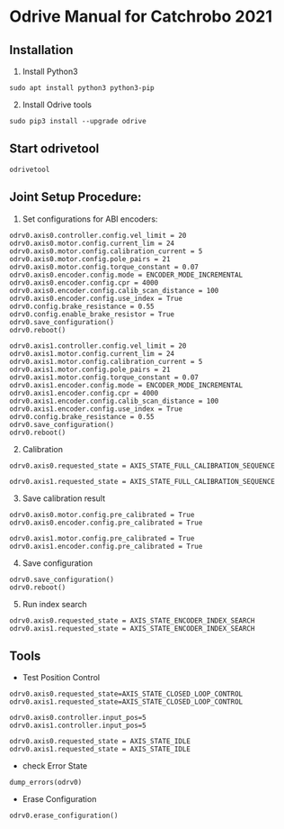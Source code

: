 # Odrive Manual for Catchrobo 2021 

## Installation
1. Install Python3
```
sudo apt install python3 python3-pip
```
2. Install Odrive tools
```
sudo pip3 install --upgrade odrive 
```

## Start odrivetool
```
odrivetool
```

##  Joint Setup Procedure:
1. Set configurations for ABI encoders:  
```
odrv0.axis0.controller.config.vel_limit = 20
odrv0.axis0.motor.config.current_lim = 24
odrv0.axis0.motor.config.calibration_current = 5
odrv0.axis0.motor.config.pole_pairs = 21
odrv0.axis0.motor.config.torque_constant = 0.07
odrv0.axis0.encoder.config.mode = ENCODER_MODE_INCREMENTAL
odrv0.axis0.encoder.config.cpr = 4000
odrv0.axis0.encoder.config.calib_scan_distance = 100
odrv0.axis0.encoder.config.use_index = True
odrv0.config.brake_resistance = 0.55
odrv0.config.enable_brake_resistor = True
odrv0.save_configuration()
odrv0.reboot()

odrv0.axis1.controller.config.vel_limit = 20
odrv0.axis1.motor.config.current_lim = 24
odrv0.axis1.motor.config.calibration_current = 5
odrv0.axis1.motor.config.pole_pairs = 21
odrv0.axis1.motor.config.torque_constant = 0.07
odrv0.axis1.encoder.config.mode = ENCODER_MODE_INCREMENTAL
odrv0.axis1.encoder.config.cpr = 4000
odrv0.axis1.encoder.config.calib_scan_distance = 100
odrv0.axis1.encoder.config.use_index = True
odrv0.config.brake_resistance = 0.55
odrv0.save_configuration()
odrv0.reboot()
```

2. Calibration
```
odrv0.axis0.requested_state = AXIS_STATE_FULL_CALIBRATION_SEQUENCE

odrv0.axis1.requested_state = AXIS_STATE_FULL_CALIBRATION_SEQUENCE
```

3. Save calibration result
```
odrv0.axis0.motor.config.pre_calibrated = True
odrv0.axis0.encoder.config.pre_calibrated = True

odrv0.axis1.motor.config.pre_calibrated = True
odrv0.axis1.encoder.config.pre_calibrated = True
```

4. Save configuration
```
odrv0.save_configuration()
odrv0.reboot()
```

5. Run index search
```
odrv0.axis0.requested_state = AXIS_STATE_ENCODER_INDEX_SEARCH
odrv0.axis1.requested_state = AXIS_STATE_ENCODER_INDEX_SEARCH
```

## Tools
* Test Position Control
```
odrv0.axis0.requested_state=AXIS_STATE_CLOSED_LOOP_CONTROL
odrv0.axis1.requested_state=AXIS_STATE_CLOSED_LOOP_CONTROL

odrv0.axis0.controller.input_pos=5
odrv0.axis1.controller.input_pos=5

odrv0.axis0.requested_state = AXIS_STATE_IDLE
odrv0.axis1.requested_state = AXIS_STATE_IDLE
```

* check Error State
```
dump_errors(odrv0)
```

* Erase Configuration
```
odrv0.erase_configuration()
```
